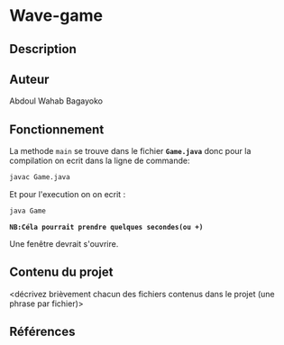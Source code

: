  # Wave-game

   ## Description

   <description du projet en quelques phrases>
   <mentionner le contexte (cours, sigle, université, etc.)>

   ## Auteur

   Abdoul Wahab Bagayoko

   ## Fonctionnement

   La methode `main` se trouve dans le fichier **`Game.java`** donc pour la compilation on ecrit dans la ligne de commande:
   ```sh
   javac Game.java
   ```
   Et pour l'execution on on ecrit :
   ```sh
   java Game
   ```
   **``NB:Céla pourrait prendre quelques secondes(ou +)``**
   
   Une fenêtre devrait s'ouvrire.
   

   ## Contenu du projet

   <décrivez brièvement chacun des fichiers contenus dans le projet (une phrase
   par fichier)>

   ## Références

   <citez vos sources ici>
